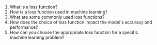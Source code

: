 1. What is a loss function?
2. How is a loss function used in machine learning?
3. What are some commonly used loss functions?
4. How does the choice of loss function impact the model's accuracy and performance?
5. How can you choose the appropriate loss function for a specific machine learning problem?